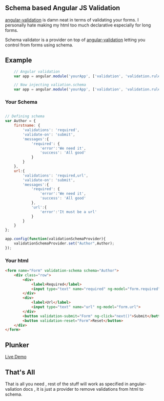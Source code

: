 
## Schema based Angular JS Validation

[angular-validation](https://github.com/huei90/angular-validation) is damn neat in terms
of validating your forms. I personally hate making my html too much declarative especially 
for long forms.

Schema validator is a provider on top of [angular-validation](https://github.com/huei90/angular-validation) letting you control from forms using schema.

## Example

```javascript
	// Angular validation
	var app = angular.module('yourApp', ['validation', 'validation.rule']);

	// Now injecting valiation.schema
	var app = angular.module('yourApp', ['validation', 'validation.rule','validation.schema']);	
```

### Your Schema

```javascript

// Defining schema 
var Author = {
	firstname: {
		'validations': 'required',
		'validate-on': 'submit',
		'messages':{
			'required': {
				'error':'We need it',
				'success': 'All good'
			}
		}
	},
	url:{
		'validations': 'required,url',
		'validate-on': 'submit',
		'messages':{
			'required': {
				'error':'We need it',
				'success': 'All good'
			},
			'url':{
				'error':'It must be a url'
			}
		}
	}
};

app.config(function(validationSchemaProvider){
	validationSchemaProvider.set("Author",Author);
});

```

### Your html

```html
<form name="Form" validation-schema schema="Author">
    <div class="row">
        <div>
            <label>Required</label>
            <input type="text" name="required" ng-model="form.required">
        </div>
        <div>
            <label>Url</label>
            <input type="text" name="url" ng-model="form.url">
        </div>
        <button validation-submit="Form" ng-click="next()">Submit</button>
        <button validation-reset="Form">Reset</button>
    </div>
</form>

```

## Plunker

[Live Demo](http://plnkr.co/edit/X56HEsDYgYoY8gbSj7cu?p=preview)

## That's All

That is all you need , rest of the stuff will work as specified in angular-valiation docs , it is just a provider to remove validations from html to schema.
